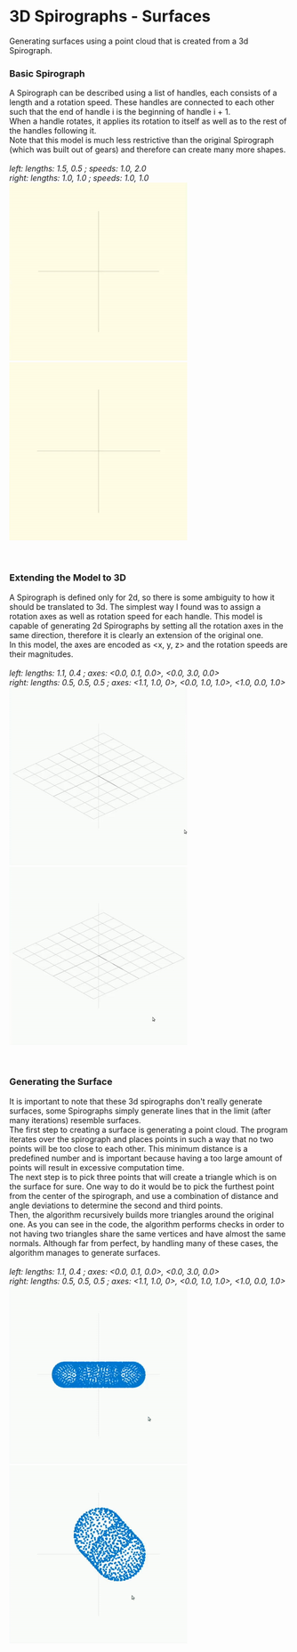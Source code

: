 # 3D Spirographs - Surfaces
Generating surfaces using a point cloud that is created from a 3d Spirograph.

### Basic Spirograph
A Spirograph can be described using a list of handles, each consists of a length and a rotation speed. These handles are connected to each other such that the end of handle i is the beginning of handle i + 1. <br />
When a handle rotates, it applies its rotation to itself as well as to the rest of the handles following it.<br />
Note that this model is much less restrictive than the original Spirograph (which was built out of gears) and therefore can create many more shapes. <br />
<br />
_left:  lengths: 1.5, 0.5 ; speeds: 1.0, 2.0_
<br />
_right: lengths: 1.0, 1.0 ; speeds: 1.0, 1.0_
<br />
![handle lengths: 1.5, 0.5 ; speeds: 1, 2](https://raw.githubusercontent.com/Cringere/spirograph_3d_surfaces/master/readme_files/2d_01.gif)
![handles lengths: 1, 1 ; speeds: 1, 1](https://raw.githubusercontent.com/Cringere/spirograph_3d_surfaces/master/readme_files/2d_02.gif)

<br />

### Extending the Model to 3D
A Spirograph is defined only for 2d, so there is some ambiguity to how it should be translated to 3d. The simplest way I found was to assign a rotation axes as well as rotation speed for each handle. This model is capable of generating 2d Spirographs by setting all the rotation axes in the same direction, therefore it is clearly an extension of the original one.
<br />
In this model, the axes are encoded as \<x, y, z> and the rotation speeds are their magnitudes.
<br />
<br />
_left:  lengths: 1.1, 0.4 ; axes: \<0.0, 0.1, 0.0>, \<0.0, 3.0, 0.0>_
<br />
_right: lengths: 0.5, 0.5, 0.5 ; axes: \<1.1, 1.0, 0>, \<0.0, 1.0, 1.0>, \<1.0, 0.0, 1.0>_
<br />
![handles lengths: 1.1, 0.4 ; axes: \<0.0, 0.1, 0.0>, \<0.0, 3.0, 0.0>](https://raw.githubusercontent.com/Cringere/spirograph_3d_surfaces/master/readme_files/wire_01.gif)
![handles lengths: 0.5, 0.5, 0.5 ; axes: \<1.1, 1.0, 0>, \<0.0, 1.0, 1.0>, \<1.0, 0.0, 1.0>](https://raw.githubusercontent.com/Cringere/spirograph_3d_surfaces/master/readme_files/wire_02.gif)

<br />

### Generating the Surface
It is important to note that these 3d spirographs don't really generate surfaces, some Spirographs simply generate lines that in the limit (after many iterations) resemble surfaces. <br />
The first step to creating a surface is generating a point cloud. The program iterates over the spirograph and places points in such a way that no two points will be too close to each other. This minimum distance is a predefined number and is important because having a too large amount of points will result in excessive computation time. <br />
The next step is to pick three points that will create a triangle which is on the surface for sure. One way to do it would be to pick the furthest point from the center of the spirograph, and use a combination of distance and angle deviations to determine the second and third points. <br /> 
Then, the algorithm recursively builds more triangles around the original one. As you can see in the code, the algorithm performs checks in order to not having two triangles share the same vertices and have almost the same normals. Although far from perfect, by handling many of these cases, the algorithm manages to generate surfaces. <br />
<br />
_left:  lengths: 1.1, 0.4 ; axes: \<0.0, 0.1, 0.0>, \<0.0, 3.0, 0.0>_
<br />
_right: lengths: 0.5, 0.5, 0.5 ; axes: \<1.1, 1.0, 0>, \<0.0, 1.0, 1.0>, \<1.0, 0.0, 1.0>_
<br />
![handles lengths: 1.1, 0.4 ; axes: \<0.0, 0.1, 0.0>, \<0.0, 3.0, 0.0>](https://raw.githubusercontent.com/Cringere/spirograph_3d_surfaces/master/readme_files/surface_01.gif)
![handles lengths: 0.5, 0.5, 0.5 ; axes: \<1.1, 1.0, 0>, \<0.0, 1.0, 1.0>, \<1.0, 0.0, 1.0>](https://raw.githubusercontent.com/Cringere/spirograph_3d_surfaces/master/readme_files/surface_02.gif)
